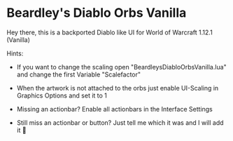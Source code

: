 # Beardley's Diablo Orbs Vanilla

Hey there,
this is a backported Diablo like UI for World of Warcraft 1.12.1 (Vanilla)

Hints:
 - If you want to change the scaling open "BeardleysDiabloOrbsVanilla.lua" and change the first Variable "Scalefactor"

- When the artwork is not attached to the orbs just enable UI-Scaling in Graphics Options and set it to 1

- Missing an actionbar? Enable all actionbars in the Interface Settings

- Still miss an actionbar or button?  Just tell me which it was and I will add it 🙂 
